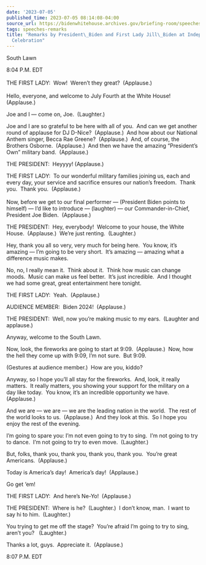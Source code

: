 ```yaml
---
date: '2023-07-05'
published_time: 2023-07-05 08:14:08-04:00
source_url: https://bidenwhitehouse.archives.gov/briefing-room/speeches-remarks/2023/07/05/remarks-by-president-biden-and-first-lady-jill-biden-at-independence-day-celebration-2/
tags: speeches-remarks
title: "Remarks by President\_Biden and First Lady Jill\_Biden at Independence Day\_\
  Celebration"
---
```

 
South Lawn

8:04 P.M. EDT  
   
THE FIRST LADY:  Wow!  Weren’t they great?  (Applause.)  
   
Hello, everyone, and welcome to July Fourth at the White House! 
(Applause.) 

Joe and I — come on, Joe.  (Laughter.)

Joe and I are so grateful to be here with all of you.  And can we get
another round of applause for DJ D-Nice?  (Applause.)  And how about our
National Anthem singer, Becca Rae Greene?  (Applause.)  And, of course,
the Brothers Osborne.  (Applause.)  And then we have the amazing
“President’s Own” military band.  (Applause.)

THE PRESIDENT:  Heyyyy! (Applause.)

THE FIRST LADY:  To our wonderful military families joining us, each and
every day, your service and sacrifice ensures our nation’s freedom. 
Thank you.  Thank you.  (Applause.)  
   
Now, before we get to our final performer — (President Biden points to
himself) — I’d like to introduce — (laughter) — our Commander-in-Chief,
President Joe Biden.  (Applause.)

THE PRESIDENT:  Hey, everybody!  Welcome to your house, the White
House.  (Applause.)  We’re just renting.  (Laughter.)

Hey, thank you all so very, very much for being here.  You know, it’s
amazing — I’m going to be very short.  It’s amazing — amazing what a
difference music makes.

No, no, I really mean it.  Think about it.  Think how music can change
moods.  Music can make us feel better.  It’s just incredible.  And I
thought we had some great, great entertainment here tonight.

THE FIRST LADY:  Yeah.  (Applause.)

AUDIENCE MEMBER:  Biden 2024!  (Applause.)

THE PRESIDENT:  Well, now you’re making music to my ears.  (Laughter and
applause.)

Anyway, welcome to the South Lawn.

Now, look, the fireworks are going to start at 9:09.  (Applause.)  Now,
how the hell they come up with 9:09, I’m not sure.  But 9:09.

(Gestures at audience member.)  How are you, kiddo?

Anyway, so I hope you’ll all stay for the fireworks.  And, look, it
really matters.  It really matters, you showing your support for the
military on a day like today.  You know, it’s an incredible opportunity
we have.  (Applause.)  

And we are — we are — we are the leading nation in the world.  The rest
of the world looks to us.  (Applause.)  And they look at this.  So I
hope you enjoy the rest of the evening.

I’m going to spare you: I’m not even going to try to sing.  I’m not
going to try to dance.  I’m not going to try to even move.  (Laughter.)

But, folks, thank you, thank you, thank you, thank you.  You’re great
Americans.  (Applause.)

Today is America’s day!  America’s day!  (Applause.)

Go get ‘em!

THE FIRST LADY:  And here’s Ne-Yo!  (Applause.)

THE PRESIDENT:  Where is he?  (Laughter.)  I don’t know, man.  I want to
say hi to him.  (Laughter.)

You trying to get me off the stage?  You’re afraid I’m going to try to
sing, aren’t you?   (Laughter.)

Thanks a lot, guys.  Appreciate it.  (Applause.)

8:07 P.M. EDT  
 
